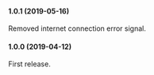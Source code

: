 #### 1.0.1 (2019-05-16)

Removed internet connection error signal.

#### 1.0.0 (2019-04-12)

First release.